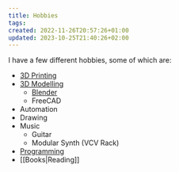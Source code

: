 ```yaml
---
title: Hobbies
tags: 
created: 2022-11-26T20:57:26+01:00
updated: 2023-10-25T21:40:26+02:00
---
```


I have a few different hobbies, some of which are:
* [3D Printing][3d_printing]
* [3D Modelling][3d_modelling]
  * [Blender][Blender]
  * FreeCAD
* Automation
* Drawing
* Music
  * Guitar
  * Modular Synth (VCV Rack)
* [Programming][Programming]
* [[Books|Reading]]







[3d_printing]: /tags/3d_printing
[3d_modelling]: /tags/3d_modelling
[blender]: /tags/blender
[programming]: /tags/programming